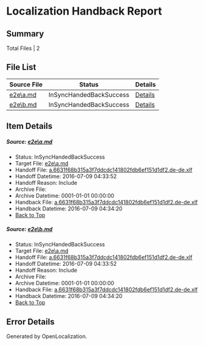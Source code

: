 # <a name='report-top'></a> Localization Handback Report

## Summary
 Total Files | 2

## File List
 Source File | Status | Details 
 ----------- | ------ | ------- 
 [e2e\a.md](https://github.com/OpenLocalizationTestOrg/oltest/blob/9d02aef301ee8282ae06e87120df399fd73f997a/e2e/a.md) | InSyncHandedBackSuccess | [Details](#a6340246c99a1392b023abfcdce5533f8e9954ec1)
 [e2e\b.md](https://github.com/OpenLocalizationTestOrg/oltest/blob/9d02aef301ee8282ae06e87120df399fd73f997a/e2e/b.md) | InSyncHandedBackSuccess | [Details](#a6340246c99a1392b023abfcdce5533f8e9954ec2)

## Item Details
##### <a name='a6340246c99a1392b023abfcdce5533f8e9954ec1'></a> Source: [e2e\a.md](https://github.com/OpenLocalizationTestOrg/oltest/blob/9d02aef301ee8282ae06e87120df399fd73f997a/e2e/a.md)
* Status: InSyncHandedBackSuccess
* Target File: [e2e\a.md](https://github.com/OpenLocalizationTestOrg/oltest-dede-fly/blob/e1e103f0d9291090556c7c1201f6d10483818c07/e2e/a.md)
* Handoff File: [a.6631f68b315a3f7ddcdc141802fdb6ef151d1df2.de-de.xlf](https://github.com/OpenLocalizationTestOrg/olhandoff-e2e/blob/8dce5aeb74f2378eb7347282f274996477ad067d/ol-handoff/OpenLocalizationTestOrg/oltest-dede-fly/ci/ht/a.6631f68b315a3f7ddcdc141802fdb6ef151d1df2.de-de.xlf)
* Handoff Datetime: 2016-07-09 04:33:52
* Handoff Reason: Include
* Archive File: 
* Archive Datetime: 0001-01-01 00:00:00
* Handback File: [a.6631f68b315a3f7ddcdc141802fdb6ef151d1df2.de-de.xlf](https://github.com/OpenLocalizationTestOrg/olhandback-e2e/blob/86de7c841b61ea76ef2ab60daa6d9cbb4a761975/ol-handback/OpenLocalizationTestOrg/oltest-dede-fly/ci/ht/a.6631f68b315a3f7ddcdc141802fdb6ef151d1df2.de-de.xlf)
* Handback Datetime: 2016-07-09 04:34:20
* [Back to Top](#report-top)

##### <a name='a6340246c99a1392b023abfcdce5533f8e9954ec2'></a> Source: [e2e\b.md](https://github.com/OpenLocalizationTestOrg/oltest/blob/9d02aef301ee8282ae06e87120df399fd73f997a/e2e/b.md)
* Status: InSyncHandedBackSuccess
* Target File: [e2e\a.md](https://github.com/OpenLocalizationTestOrg/oltest-dede-fly/blob/e1e103f0d9291090556c7c1201f6d10483818c07/e2e/a.md)
* Handoff File: [a.6631f68b315a3f7ddcdc141802fdb6ef151d1df2.de-de.xlf](https://github.com/OpenLocalizationTestOrg/olhandoff-e2e/blob/8dce5aeb74f2378eb7347282f274996477ad067d/ol-handoff/OpenLocalizationTestOrg/oltest-dede-fly/ci/ht/a.6631f68b315a3f7ddcdc141802fdb6ef151d1df2.de-de.xlf)
* Handoff Datetime: 2016-07-09 04:33:52
* Handoff Reason: Include
* Archive File: 
* Archive Datetime: 0001-01-01 00:00:00
* Handback File: [a.6631f68b315a3f7ddcdc141802fdb6ef151d1df2.de-de.xlf](https://github.com/OpenLocalizationTestOrg/olhandback-e2e/blob/86de7c841b61ea76ef2ab60daa6d9cbb4a761975/ol-handback/OpenLocalizationTestOrg/oltest-dede-fly/ci/ht/a.6631f68b315a3f7ddcdc141802fdb6ef151d1df2.de-de.xlf)
* Handback Datetime: 2016-07-09 04:34:20
* [Back to Top](#report-top)


## Error Details

Generated by OpenLocalization.
